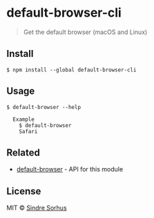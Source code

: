 # default-browser-cli

> Get the default browser (macOS and Linux)


## Install

```
$ npm install --global default-browser-cli
```


## Usage

```
$ default-browser --help

  Example
    $ default-browser
    Safari
```


## Related

- [default-browser](https://github.com/sindresorhus/default-browser) - API for this module


## License

MIT © [Sindre Sorhus](https://sindresorhus.com)
